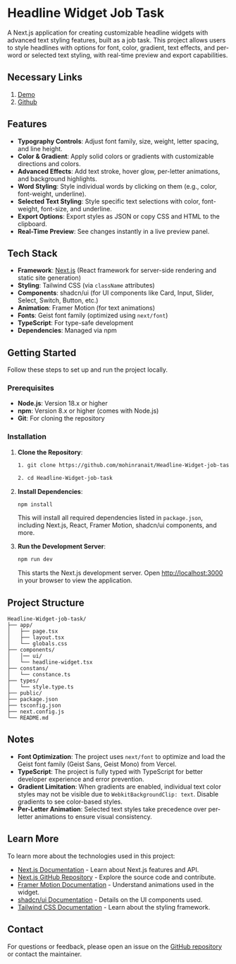 # Headline Widget Job Task

A Next.js application for creating customizable headline widgets with advanced text styling features, built as a job task. This project allows users to style headlines with options for font, color, gradient, text effects, and per-word or selected text styling, with real-time preview and export capabilities.

## Necessary Links

1. [Demo](https://headline-widget-job-task.vercel.app)
2. [Github](https://github.com/mohinranait/Headline-Widget-job-task)

## Features

- **Typography Controls**: Adjust font family, size, weight, letter spacing, and line height.
- **Color & Gradient**: Apply solid colors or gradients with customizable directions and colors.
- **Advanced Effects**: Add text stroke, hover glow, per-letter animations, and background highlights.
- **Word Styling**: Style individual words by clicking on them (e.g., color, font-weight, underline).
- **Selected Text Styling**: Style specific text selections with color, font-weight, font-size, and underline.
- **Export Options**: Export styles as JSON or copy CSS and HTML to the clipboard.
- **Real-Time Preview**: See changes instantly in a live preview panel.

## Tech Stack

- **Framework**: [Next.js](https://nextjs.org/) (React framework for server-side rendering and static site generation)
- **Styling**: Tailwind CSS (via `className` attributes)
- **Components**: shadcn/ui (for UI components like Card, Input, Slider, Select, Switch, Button, etc.)
- **Animation**: Framer Motion (for text animations)
- **Fonts**: Geist font family (optimized using `next/font`)
- **TypeScript**: For type-safe development
- **Dependencies**: Managed via npm

## Getting Started

Follow these steps to set up and run the project locally.

### Prerequisites

- **Node.js**: Version 18.x or higher
- **npm**: Version 8.x or higher (comes with Node.js)
- **Git**: For cloning the repository

### Installation

1. **Clone the Repository**:

   ```bash
   1. git clone https://github.com/mohinranait/Headline-Widget-job-task.git

   2. cd Headline-Widget-job-task
   ```

2. **Install Dependencies**:

   ```bash
   npm install
   ```

   This will install all required dependencies listed in `package.json`, including Next.js, React, Framer Motion, shadcn/ui components, and more.

3. **Run the Development Server**:

   ```bash
   npm run dev
   ```

   This starts the Next.js development server. Open [http://localhost:3000](http://localhost:3000) in your browser to view the application.

## Project Structure

```
Headline-Widget-job-task/
├── app/
│   ├── page.tsx
│   ├── layout.tsx
│   └── globals.css
├── components/
│   │── ui/
│   └── headline-widget.tsx
├── constans/
│   └── constance.ts
├── types/
│   └── style.type.ts
├── public/
├── package.json
├── tsconfig.json
├── next.config.js
└── README.md
```

## Notes

- **Font Optimization**: The project uses `next/font` to optimize and load the Geist font family (Geist Sans, Geist Mono) from Vercel.
- **TypeScript**: The project is fully typed with TypeScript for better developer experience and error prevention.
- **Gradient Limitation**: When gradients are enabled, individual text color styles may not be visible due to `WebkitBackgroundClip: text`. Disable gradients to see color-based styles.
- **Per-Letter Animation**: Selected text styles take precedence over per-letter animations to ensure visual consistency.

## Learn More

To learn more about the technologies used in this project:

- [Next.js Documentation](https://nextjs.org/docs) - Learn about Next.js features and API.
- [Next.js GitHub Repository](https://github.com/vercel/next.js) - Explore the source code and contribute.
- [Framer Motion Documentation](https://www.framer.com/motion/) - Understand animations used in the widget.
- [shadcn/ui Documentation](https://ui.shadcn.com/) - Details on the UI components used.
- [Tailwind CSS Documentation](https://tailwindcss.com/docs) - Learn about the styling framework.

## Contact

For questions or feedback, please open an issue on the [GitHub repository](https://github.com/mohinranait/Headline-Widget-job-task) or contact the maintainer.
